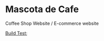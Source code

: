 # Mascota de Cafe

Coffee Shop Website / E-commerce website

[Build Test]('https://ericechemane.github.io/Mascota-de-Cafe/);